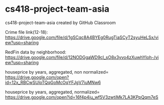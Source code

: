 # cs418-project-team-asia
cs418-project-team-asia created by GitHub Classroom

Crime file link(12-18): https://drive.google.com/file/d/1gSCqc8A4BYEg0RugTiaSCyT2syuHeLSx/view?usp=sharing

RedFin data by neighborhood: https://drive.google.com/file/d/12NODGgaWD9cl_sO8x3yvo4zXuwhYIoh-/view?usp=sharing 

houseprice by years, aggregated, non normalized= https://drive.google.com/open?id=12x_RBCwSUloTQqGoMcOqYFJgV7iuMNw6

houseprice by years, aggregated, normalized= https://drive.google.com/open?id=16f4p4iu_wf5V3zwtiMk7LA3KPpQqm7eS

